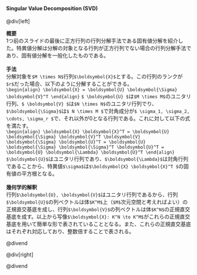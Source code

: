 #### Singular Value Decomposition (SVD)

@div[left]

__概要__<br>
1つ前のスライドの最後に正方行列の行列分解手法である固有値分解を紹介した。特異値分解は分解の対象となる行列が正方行列でない場合の行列分解手法であり、固有値分解を一般化したものである。<br>
<br>
__手法__<br>
分解対象を`$M \times N$`行列`$\boldsymbol{X}$`とする。この行列のランクが`$r$`だった場合、以下のように分解することができる。<br>
`\begin{align} \boldsymbol{X} = \boldsymbol{U} \boldsymbol{\Sigma} \boldsymbol{V}^T \end{align}`
`$ \boldsymbol{U} $`は`$M \times M$`のユニタリ行列、`$ \boldsymbol{V} $`は`$N \times N$`のユニタリ行列でり、`$\boldsymbol{\Sigma}$`は`$ N \times M $`で対角成分が`$ \sigma_1, \sigma_2, \cdots, \sigma_r $`で、それ以外が0となる行列である。これに対して以下の式を満たす。<br>
`\begin{align} \boldsymbol{X} \boldsymbol{X}^T = \boldsymbol{U} \boldsymbol{\Sigma} \boldsymbol{V}^T \boldsymbol{V} \boldsymbol{\Sigma} \boldsymbol{U}^T = \boldsymbol{U} \boldsymbol{\Sigma} \boldsymbol{\Sigma}^T \boldsymbol{U}^T = \boldsymbol{U} \boldsymbol{\Lambda} \boldsymbol{U}^T \end{align}`
`$\boldsymbol{U}$`はユニタリ行列であり、`$\boldsymbol{\Lambda}$`は対角行列であることから、特異値`$\sigma$`は`$\boldsymbol{X} \boldsymbol{X}^T $`の固有値の平方根となる。<br>
<br>
__幾何学的解釈__<br>
行列`$\boldsymbol{U}, \boldsymbol{V}$`はユニタリ行列であるから、行列`$\boldsymbol{U}$`の列ベクトルは体`$K^M$`上（`$M$`次元空間と考えればよい）の正規直交基底を成し、行列`$\boldsymbol{V}$`の列ベクトルは体`$K^N$`の正規直交基底を成す。以上から写像`$\boldsymbol{X}: K^N \to K^M$`がこれらの正規直交基底を用いて簡単な形で表されていることとなる。また、これらの正規直交基底はそれぞれ対応しており、整数倍することで表される。

@divend

@div[right]

@divend
